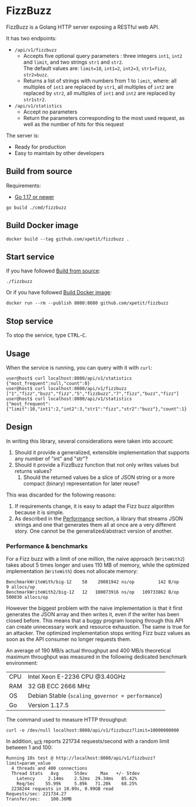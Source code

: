 # FizzBuzz

FizzBuzz is a Golang HTTP server exposing a RESTful web API.

It has two endpoints:

- `/api/v1/fizzbuzz`
  - Accepts five optional query parameters : three integers `int1`, `int2` and `limit`, and two strings `str1` and `str2`.<br>
    The default values are: `limit=10`, `int1=2`, `int2=3`, `str1=fizz`, `str2=buzz`.
  - Returns a list of strings with numbers from 1 to `limit`, where: all multiples of `int1` are replaced by `str1`, all multiples of `int2` are replaced by `str2`, all multiples of `int1` and `int2` are replaced by `str1str2`.
- `/api/v1/statistics`
  - Accept no parameters
  - Return the parameters corresponding to the most used request, as well as the number of hits for this request

The server is:

- Ready for production
- Easy to maintain by other developers

## Build from source

Requirements:

- [Go 1.17 or newer](https://golang.org/dl/)

```
go build ./cmd/fizzbuzz
```

## Build Docker image

```
docker build --tag github.com/xpetit/fizzbuzz .
```

## Start service

If you have followed [Build from source](#Build-from-source):

```
./fizzbuzz
```

Or if you have followed [Build Docker image](#Build-Docker-image):

```
docker run --rm --publish 8080:8080 github.com/xpetit/fizzbuzz
```

## Stop service

To stop the service, type <kbd>CTRL</kbd>-<kbd>C</kbd>.

## Usage

When the service is running, you can query with it with `curl`:

```console
user@host$ curl localhost:8080/api/v1/statistics
{"most_frequent":null,"count":0}
user@host$ curl localhost:8080/api/v1/fizzbuzz
["1","fizz","buzz","fizz","5","fizzbuzz","7","fizz","buzz","fizz"]
user@host$ curl localhost:8080/api/v1/statistics
{"most_frequent":{"limit":10,"int1":2,"int2":3,"str1":"fizz","str2":"buzz"},"count":1}
```

## Design

In writing this library, several considerations were taken into account:

1. Should it provide a generalized, extensible implementation that supports any number of "int" and "str"?
2. Should it provide a FizzBuzz function that not only writes values but returns values?
   1. Should the returned values be a slice of JSON string or a more compact (binary) representation for later reuse?

This was discarded for the following reasons:

1. If requirements change, it is easy to adapt the Fizz buzz algorithm because it is simple.
2. As described in the [Performance](###Performance) section, a library that streams JSON strings and one that generates them all at once are a very different story. One cannot be the generalized/abstract version of another.

### Performance & benchmarks

For a Fizz buzz with a limit of one million, the naive approach (`WriteWith2`) takes about 5 times longer and uses 110 MB of memory, while the optimized implementation (`WriteWith`) does not allocate memory:

```
BenchmarkWriteWith/big-12    58    20081942 ns/op         142 B/op        9 allocs/op
BenchmarkWriteWith2/big-12   12   100073916 ns/op   109733862 B/op   500030 allocs/op
```

However the biggest problem with the naive implementation is that it first generates the JSON array and then writes it, even if the writer has been closed before.
This means that a buggy program looping through this API can create unnecessary work and resource exhaustion. The same is true for an attacker.
The optimized implementation stops writing Fizz buzz values as soon as the API consumer no longer requests them.

An average of 190 MB/s actual throughput and 400 MB/s theoretical maximum throughput was measured in the following dedicated benchmark environment:

|     |                                                  |
| --- | ------------------------------------------------ |
| CPU | Intel Xeon E-2236 CPU @3.40GHz                   |
| RAM | 32 GB ECC 2666 MHz                               |
| OS  | Debian Stable (`scaling_governor = performance`) |
| Go  | Version 1.17.5                                   |

The command used to measure HTTP throughput:

```
curl -o /dev/null localhost:8080/api/v1/fizzbuzz?limit=10000000000
```

In addition, [`wrk`](https://github.com/wg/wrk) reports 221734 requests/second with a random limit between 1 and 100:

```
Running 10s test @ http://localhost:8080/api/v1/fizzbuzz?limit=param_value
  4 threads and 400 connections
  Thread Stats   Avg      Stdev     Max   +/- Stdev
    Latency     2.14ms    2.52ms  29.34ms   85.42%
    Req/Sec    55.99k     5.89k   71.20k    68.25%
  2238244 requests in 10.09s, 0.99GB read
Requests/sec: 221734.27
Transfer/sec:    100.36MB
```
